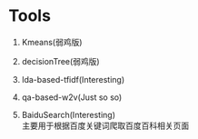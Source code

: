 # Tools

1. Kmeans(弱鸡版)

2. decisionTree(弱鸡版)

3. lda-based-tfidf(Interesting)

4. qa-based-w2v(Just so so)

5. BaiduSearch(Interesting)<br>
    主要用于根据百度关键词爬取百度百科相关页面
